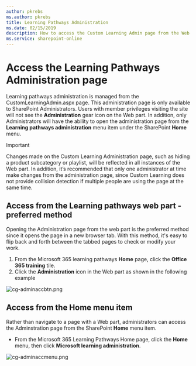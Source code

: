 ```yaml
---
author: pkrebs
ms.author: pkrebs
title: Learning Pathways Administration
ms.date: 02/15/2019
description: How to access the Custom Learning Admin page from the Web part or the menu
ms.service: sharepoint-online
---
```


# Access the Learning Pathways Administration page

Learning pathways administration is managed from the CustomLearningAdmin.aspx page. This administration page is only available to SharePoint Administrators. Users with member privileges visiting the site will not see the **Administration** gear icon on the Web part. In addition, only Administrators will have the ability to open the administration page from the **Learning pathways administration** menu item under the SharePoint **Home** menu. 

> [!IMPORTANT]
> Changes made on the Custom Learning Administration page, such as hiding a product subcategory or playlist, will be reflected in all instances of the Web part. In addition, it’s recommended that only one administrator at time make changes from the administration page, since Custom Learning does not provide collision detection if multiple people are using the page at the same time.  

## Access from the Learning pathways web part - preferred method
Opening the Administration page from the web part is the preferred method since it opens the page in a new browser tab. With this method, it's easy to flip back and forth between the tabbed pages to check or modify your work.  

1. From the Microsoft 365 learning pathways **Home** page, click the **Office 365 training** tile.
2. Click the **Administration** icon in the Web part as shown in the following example  

![cg-adminaccbtn.png](media/cg-adminaccbtn.png)

## Access from the Home menu item
Rather than navigate to a page with a Web part, administrators can access the Adminstration page from the SharePoint **Home** menu item. 

- From the Microsoft 365 Learning Pathways Home page, click the **Home** menu, then click **Microsoft learning administration**.

![cg-adminaccmenu.png](media/cg-adminaccmenu.png)